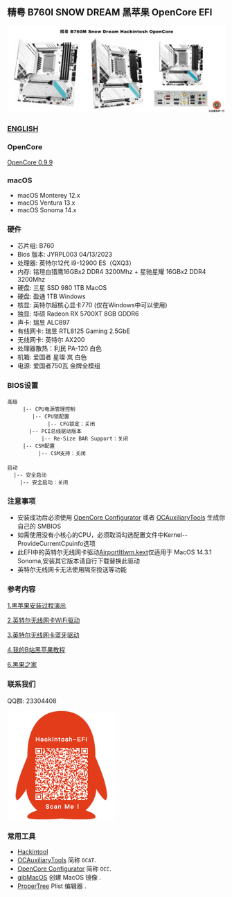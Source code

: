 ## 精粤 B760I SNOW DREAM 黑苹果 OpenCore EFI

![image](ScreenShot/JINGYUEB760M.jpg)

### [ENGLISH](README.EN.md)

### OpenCore

[OpenCore 0.9.9](https://github.com/acidanthera/OpenCorePkg)

### macOS

- macOS Monterey 12.x
- macOS Ventura    13.x
- macOS Sonoma   14.x

### 硬件

- 芯片组: B760
- Bios 版本: JYRPL003 04/13/2023
- 处理器: 英特尔12代 i9-12900 ES（QXQ3）
- 内存: 铭瑄白猎鹰16GBx2 DDR4 3200Mhz + 星驰星耀 16GBx2 DDR4 3200Mhz
- 硬盘: 三星 SSD 980 1TB MacOS
- 硬盘: 盈通 1TB Windows
- 核显: 英特尔超核心显卡770 (仅在Windows中可以使用)
- 独显: 华硕 Radeon RX 5700XT 8GB GDDR6
- 声卡: 瑞昱 ALC897
- 有线网卡:  瑞昱 RTL8125 Gaming 2.5GbE
- 无线网卡: 英特尔 AX200
- 处理器散热：利民 PA-120 白色
- 机箱:  爱国者 星璨·岚 白色
- 电源:  爱国者750瓦 金牌全模组

### BIOS设置

```
高级
     |-- CPU电源管理控制
        |-- CPU锁配置
	         |-- CFG锁定：关闭
	   |-- PCI总线驱动版本     
	       |-- Re-Size BAR Support：关闭
     |-- CSM配置
	      |-- CSM支持：关闭
		
启动
  |-- 安全启动
    |-- 安全启动：关闭
```

### 注意事项

 - 安装成功后必须使用 [OpenCore Configurator](https://mackie100projects.altervista.org/opencore-configurator/) 或者 [OCAuxiliaryTools](https://github.com/ic005k/OCAuxiliaryTools) 生成你自己的 SMBIOS
 - 如需使用没有小核心的CPU，必须取消勾选配置文件中Kernel--ProvideCurrentCpuinfo选项
 - 此EFI中的英特尔无线网卡驱动[AirportItlwm.kext](https://github.com/OpenIntelWireless/itlwm/releases)仅适用于 MacOS 14.3.1 Sonoma,安装其它版本请自行下载替换此驱动
 - 英特尔无线网卡无法使用隔空投送等功能

### 参考内容

[1.黑苹果安装过程演示](https://hackintosh.club/d/10000060)

[2.英特尔无线网卡WiFi驱动](https://hackintosh.club/d/10000015)

[3.英特尔无线网卡蓝牙驱动](https://hackintosh.club/d/10000017)

[4.我的B站黑苹果教程](https://space.bilibili.com/244390800/video)

[6.黑果之家](https://hackintosh.club)


### 联系我们

QQ群: 23304408

![image](ScreenShot/QRCode.png)



### 常用工具

- [Hackintool](https://github.com/headkaze/Hackintool)
- [OCAuxiliaryTools](https://github.com/ic005k/OCAuxiliaryTools) 简称 `OCAT`.
- [OpenCore Configurator](https://mackie100projects.altervista.org/opencore-configurator/) 简称 `OCC`.
- [gibMacOS](https://github.com/corpnewt/gibMacOS) 创建 MacOS 镜像 .
- [ProperTree](https://github.com/corpnewt/ProperTree) Plist 编辑器 .